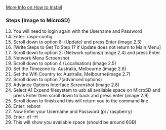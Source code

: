 [More Info on How to Install](https://www.raspberrypi.org/documentation/installation/installing-images/README.md)

### Steps (Image to MicroSD)
  13. You will need to login again with the Username and Password
  14. Enter: raspi-config
  15. Scroll down to option 8: (Update) and press Enter (image 2.3)
  16. [Write Steps to Get To Step 17 if Update does not return to Main Menu]
  17. Scroll down to option 2: (Network options)(image 2.4) and press Enter
  18. Network Menu Screenshot
  19. Scroll down to option 4 (Localisation) (image 2.5)
  20. Set the Timezone to: Australia, Melbourne (image 2.6)
  21. Set the Wifi Country to: Australia, Melbourne(image 2.7)
  22. Scroll down to option 7(advanced options)
  23. Advance Options Interface Screenshot (image 2.8)
  24. Select A1 Expand filesystem to usb all available space on MicroSD and press Enter then scroll down to back and press enter (image 2.9)
  25. Scroll down to finish and this will return you to the command line
  26. Enter: reboot
  27. Now Enter your Username and Password (pi / raspberry)
  28. Enter: df -H
  29. This will show you available space (should be around 6GB)

